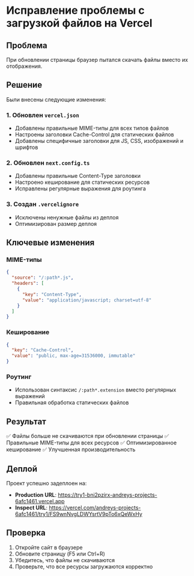 # Исправление проблемы с загрузкой файлов на Vercel

## Проблема
При обновлении страницы браузер пытался скачать файлы вместо их отображения.

## Решение
Были внесены следующие изменения:

### 1. Обновлен `vercel.json`
- Добавлены правильные MIME-типы для всех типов файлов
- Настроены заголовки Cache-Control для статических файлов
- Добавлены специфичные заголовки для JS, CSS, изображений и шрифтов

### 2. Обновлен `next.config.ts`
- Добавлены правильные Content-Type заголовки
- Настроено кеширование для статических ресурсов
- Исправлены регулярные выражения для роутинга

### 3. Создан `.vercelignore`
- Исключены ненужные файлы из деплоя
- Оптимизирован размер деплоя

## Ключевые изменения

### MIME-типы
```json
{
  "source": "/:path*.js",
  "headers": [
    {
      "key": "Content-Type",
      "value": "application/javascript; charset=utf-8"
    }
  ]
}
```

### Кеширование
```json
{
  "key": "Cache-Control",
  "value": "public, max-age=31536000, immutable"
}
```

### Роутинг
- Использован синтаксис `/:path*.extension` вместо регулярных выражений
- Правильная обработка статических файлов

## Результат
✅ Файлы больше не скачиваются при обновлении страницы
✅ Правильные MIME-типы для всех ресурсов
✅ Оптимизированное кеширование
✅ Улучшенная производительность

## Деплой
Проект успешно задеплоен на:
- **Production URL**: https://try1-bni2pzirx-andreys-projects-6afc1461.vercel.app
- **Inspect URL**: https://vercel.com/andreys-projects-6afc1461/try1/FS9wnNvgLDWYsrtV9pTo6xQeWxHy

## Проверка
1. Откройте сайт в браузере
2. Обновите страницу (F5 или Ctrl+R)
3. Убедитесь, что файлы не скачиваются
4. Проверьте, что все ресурсы загружаются корректно
